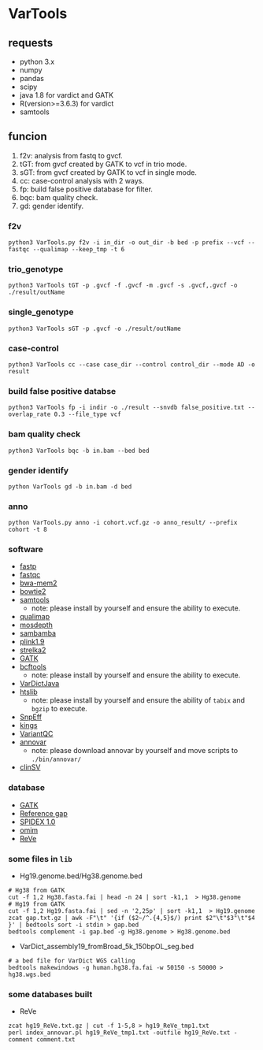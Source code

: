 # VarTools

## requests

- python 3.x
- numpy
- pandas
- scipy
- java 1.8 for vardict and GATK
- R(version>=3.6.3) for vardict
- samtools

## funcion

1. f2v: analysis from fastq to gvcf.
2. tGT: from gvcf created by GATK to vcf in trio mode.
3. sGT: from gvcf created by GATK to vcf in single mode.
4. cc: case-control analysis with 2 ways.
5. fp: build false positive database for filter.
6. bqc: bam quality check.
7. gd: gender identify.

### f2v

~~~(shell)
python3 VarTools.py f2v -i in_dir -o out_dir -b bed -p prefix --vcf --fastqc --qualimap --keep_tmp -t 6
~~~

### trio_genotype

~~~(shell)
python3 VarTools tGT -p .gvcf -f .gvcf -m .gvcf -s .gvcf,.gvcf -o ./result/outName
~~~

### single_genotype

~~~(shell)
python3 VarTools sGT -p .gvcf -o ./result/outName
~~~

### case-control

~~~(shell)
python3 VarTools cc --case case_dir --control control_dir --mode AD -o result
~~~

### build false positive databse

~~~(shell)
python3 VarTools fp -i indir -o ./result --snvdb false_positive.txt --overlap_rate 0.3 --file_type vcf
~~~

### bam quality check

~~~(shell)
python3 VarTools bqc -b in.bam --bed bed
~~~

### gender identify

~~~(shell)
python VarTools gd -b in.bam -d bed
~~~

### anno

~~~(shell)
python VarTools.py anno -i cohort.vcf.gz -o anno_result/ --prefix cohort -t 8 
~~~

### software

- [fastp](http://opengene.org/fastp/fastp)
- [fastqc](https://www.bioinformatics.babraham.ac.uk/projects/fastqc/fastqc_v0.11.9.zip)
- [bwa-mem2](https://github.com/bwa-mem2/bwa-mem2/releases/download/v2.2.1/bwa-mem2-2.2.1_x64-linux.tar.bz2)
- [bowtie2](https://sourceforge.net/projects/bowtie-bio/files/bowtie2/2.4.4/bowtie2-2.4.4-linux-x86_64.zip)
- [samtools](https://github.com/samtools/samtools/releases/download/1.13/samtools-1.13.tar.bz2)
    - note: please install by yourself and ensure the ability to execute.
- [qualimap](https://bitbucket.org/kokonech/qualimap/downloads/qualimap_v2.2.1.zip)
- [mosdepth](https://github.com/brentp/mosdepth/releases/download/v0.3.2/mosdepth)
- [sambamba](https://github.com/biod/sambamba/releases/download/v0.8.1/sambamba-0.8.1-linux-amd64-static.gz)
- [plink1.9](https://s3.amazonaws.com/plink1-assets/plink_linux_x86_64_20210606.zip)
- [strelka2](https://github.com/Illumina/strelka/releases/download/v2.9.2/strelka-2.9.2.centos6_x86_64.tar.bz2)
- [GATK](https://github.com/broadinstitute/gatk/releases/download/4.2.0.0/gatk-4.2.0.0.zip)
- [bcftools](https://github.com/samtools/bcftools/releases/download/1.14/bcftools-1.14.tar.bz2)
    - note: please install by yourself and ensure the ability to execute.
- [VarDictJava](https://hub.fastgit.org/AstraZeneca-NGS/VarDictJava/releases/download/v1.8.2/VarDict-1.8.2.zip)
- [htslib](https://github.com/samtools/htslib/releases/download/1.14/htslib-1.14.tar.bz2)
    - note: please install by yourself and ensure the ability of `tabix` and `bgzip` to execute.
- [SnpEff](https://snpeff.blob.core.windows.net/versions/snpEff_latest_core.zip)
- [kings](https://www.kingrelatedness.com/Linux-king.tar.gz)
- [VariantQC](https://github.com/BimberLab/DISCVRSeq/releases/download/1.3.2/DISCVRSeq-1.3.2.jar)
- [annovar](http://www.openbioinformatics.org/annovar)
    - note: please download annovar by yourself and move scripts to `./bin/annovar/`
- [clinSV](https://github.com/KCCG/ClinSV)

### database

- [GATK](https://console.cloud.google.com/storage/browser/gcp-public-data--broad-references)
- [Reference gap](https://hgdownload.cse.ucsc.edu/goldenPath/hg38/database/gap.txt.gz)
- [SPIDEX 1.0 ](http://tools.genes.toronto.edu)
- [omim](https://omim.org/)
- [ReVe](http://159.226.67.237/sun/varcards/resource/download/hg19_ReVe.txt.gz)

### some files in `lib`

- Hg19.genome.bed/Hg38.genome.bed

~~~(shell)
# Hg38 from GATK
cut -f 1,2 Hg38.fasta.fai | head -n 24 | sort -k1,1  > Hg38.genome
# Hg19 from GATK
cut -f 1,2 Hg19.fasta.fai | sed -n '2,25p' | sort -k1,1  > Hg19.genome
zcat gap.txt.gz | awk -F"\t" '{if ($2~/^.{4,5}$/) print $2"\t"$3"\t"$4 }' | bedtools sort -i stdin > gap.bed
bedtools complement -i gap.bed -g Hg38.genome > Hg38.genome.bed
~~~

- VarDict_assembly19_fromBroad_5k_150bpOL_seg.bed

~~~(shell)
# a bed file for VarDict WGS calling 
bedtools makewindows -g human.hg38.fa.fai -w 50150 -s 50000 > hg38.wgs.bed
~~~

### some databases built

- ReVe

~~~shell
zcat hg19_ReVe.txt.gz | cut -f 1-5,8 > hg19_ReVe_tmp1.txt
perl index_annovar.pl hg19_ReVe_tmp1.txt -outfile hg19_ReVe.txt -comment comment.txt
~~~